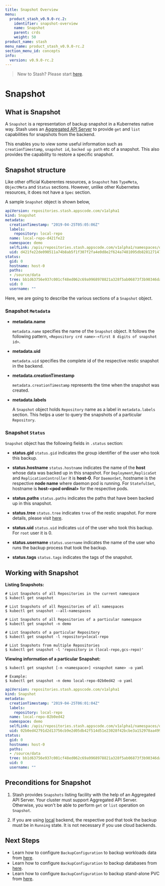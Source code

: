 ```yaml
---
title: Snapshot Overview
menu:
  product_stash_v0.9.0-rc.2:
    identifier: snapshot-overview
    name: Snapshot
    parent: crds
    weight: 50
product_name: stash
menu_name: product_stash_v0.9.0-rc.2
section_menu_id: concepts
info:
  version: v0.9.0-rc.2
---
```


> New to Stash? Please start [here](/products/stash/v0.9.0-rc.2/concepts/README).

# Snapshot

## What is Snapshot

A `Snapshot` is a representation of backup snapshot in a Kubernetes native way. Stash uses an [Aggregated API Server](https://github.com/kubernetes/community/blob/master/contributors/design-proposals/api-machinery/aggregated-api-servers.md) to provide `get` and `list` capabilities for snapshots from the backend.

This enables you to view some useful information such as `creationTimestamp`, `snapshot id`, `backed up path` etc of a snapshot. This also provides the capability to restore a specific snapshot.

## Snapshot structure

Like other official Kuberentes resources, a `Snapshot` has `TypeMeta`, `ObjectMeta` and `Status` sections. However, unlike other Kubernetes resources, it does not have a `Spec` section.

A sample `Snapshot` object is shown below,

```yaml
apiVersion: repositories.stash.appscode.com/v1alpha1
kind: Snapshot
metadata:
  creationTimestamp: "2019-04-25T05:05:06Z"
  labels:
    repository: local-repo
  name: local-repo-d421fe22
  namespace: demo
  selfLink: /apis/repositories.stash.appscode.com/v1alpha1/namespaces/demo/snapshots/local-repo-d421fe22
  uid: d421fe22de090511a74b8ab5f1f307f2fa4e0d8e2f624a7481095db828127147
status:
  gid: 0
  hostname: host-0
  paths:
  - /source/data
  tree: bb1d63756e937c001cf48ed062c69a9968978821a328f5ab06873f3b90346da2
  uid: 0
  username: ""
```

Here, we are going to describe the various sections of a `Snapshot` object.

### Snapshot `Metadata`

- **metadata.name**

  `metadata.name` specifies the name of the `Snapshot` object. It follows the following pattern, `<Repository crd name>-<first 8 digits of snapshot id>`.

- **metadata.uid**

  `metadata.uid` specifies the complete id of the respective restic snapshot in the backend.

- **metadata.creationTimestamp**

  `metadata.creationTimestamp` represents the time when the snapshot was created.

- **metadata.labels**

  A `Snapshot` object holds `Repository` name as a label in `metadata.labels` section. This helps a user to query the snapshots of a particular `Repository`.

### Snapshot `Status`

`Snapshot` object has the following fields in `.status` section:

- **status.gid**
`status.gid` indicates the group identifier of the user who took this backup.

- **status.hostname**
`status.hostname` indicates the name of the **host** whose data was backed up in this snapshot. For `Deployment`,`ReplicaSet` and `ReplicationController` it is **host-0**. For `DaemonSet`, hostname is the respective **node name** where daemon pod is running. For `StatefulSet`, hostname is **host-\<pod ordinal\>** for the respective pods.

- **status.paths**
`status.paths` indicates the paths that have been backed up in this snapshot.

- **status.tree**
`status.tree` indicates `tree` of the restic snapshot. For more details, please visit [here](https://restic.readthedocs.io/en/stable/100_references.html#trees-and-data).

- **status.uid**
`status.uid` indicates `uid` of the user who took this backup. For `root` user it is 0.

- **status.username**
`status.username` indicates the name of the user who runs the backup process that took the backup.

- **status.tags**
`status.tags` indicates the tags of the snapshot.

## Working with Snapshot

**Listing Snapshots:**

```console
# List Snapshots of all Repositories in the current namespace
$ kubectl get snapshot

# List Snapshots of all Repositories of all namespaces
$ kubectl get snapshot --all-namespaces

# List Snapshots of all Repositories of a particular namespace
$ kubectl get snapshot -n demo

# List Snapshots of a particular Repository
$ kubectl get snapshot -l repository=local-repo

# List Snapshots from multiple Repositories
$ kubectl get snapshot -l 'repository in (local-repo,gcs-repo)'
```

**Viewing information of a particular Snapshot:**

```console
$ kubectl get snapshot [-n <namespace>] <snapshot name> -o yaml

# Example:
$ kubectl get snapshot -n demo local-repo-02b0ed42 -o yaml
```

```yaml
apiVersion: repositories.stash.appscode.com/v1alpha1
kind: Snapshot
metadata:
  creationTimestamp: "2019-04-25T06:01:04Z"
  labels:
    repository: local-repo
  name: local-repo-02b0ed42
  namespace: demo
  selfLink: /apis/repositories.stash.appscode.com/v1alpha1/namespaces/demo/snapshots/local-repo-02b0ed42
  uid: 02b0ed42791d2d13756cb9e2d05db42f514d51e23028f42bcbe3a152978aa499
status:
  gid: 0
  hostname: host-0
  paths:
  - /source/data
  tree: bb1d63756e937c001cf48ed062c69a9968978821a328f5ab06873f3b90346da2
  uid: 0
  username: ""
```

## Preconditions for Snapshot

1. Stash provides `Snapshots` listing facility with the help of an Aggregated API Server. Your cluster must support Aggregated API Server. Otherwise, you won't be able to perform `get` or `list` operation on `Snapshot`.

2. If you are using [local](/products/stash/v0.9.0-rc.2/guides/latest/backends/local) backend, the respective pod that took the backup must be in `Running` state. It is not necessary if you use cloud backends.

## Next Steps

- Learn how to configure `BackupConfiguration` to backup workloads data from [here](/products/stash/v0.9.0-rc.2/guides/latest/workloads/overview).
- Learn how to configure `BackupConfiguration` to backup databases from [here](/products/stash/v0.9.0-rc.2/guides/latest/databases/overview).
- Learn how to configure `BackupConfiguration` to backup stand-alone PVC from [here](/products/stash/v0.9.0-rc.2/guides/latest/volumes/overview).
